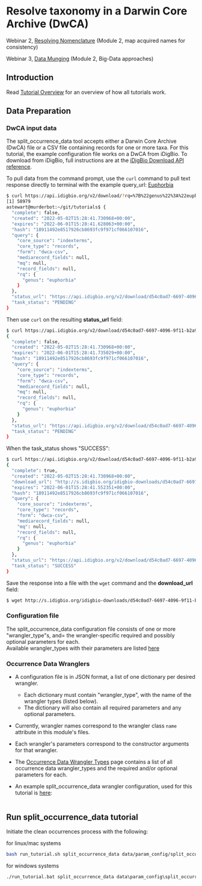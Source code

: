 # Resolve taxonomy in a Darwin Core Archive (DwCA)

Webinar 2, [Resolving Nomenclature](https://docs.google.com/document/d/1CqYkCUlY40p8NnqM-GtcLju70jrAG45FGejJ26sS3_U)
(Module 2, map acquired names for consistency)

Webinar 3, [Data Munging](https://docs.google.com/document/d/1CqYkCUlY40p8NnqM-GtcLju70jrAG45FGejJ26sS3_U/edit#heading=h.eax09dyp58l1) 
(Module 2, Big-Data approaches)

## Introduction

Read [Tutorial Overview](../tutorial/w1_overview.md) for an overview of how all tutorials work. 

## Data Preparation

### DwCA input data
The split_occurrence_data tool accepts either a Darwin Core Archive (DwCA) file or a CSV file containing records for 
one or more taxa.  For this tutorial, the example configuration file works on a DwCA from iDigBio.  To download from 
iDigBio, full instructions are at the 
[iDigBio Download API reference](https://www.idigbio.org/wiki/index.php/IDigBio_Download_API).

To pull data from the command prompt, use the `curl` command to pull text response directly to terminal with the 
example query_url:
[Euphorbia](https://api.idigbio.org/v2/download/?rq=%7B%22genus%22%3A%22euphorbia%22%7D&email=donotreply%40idigbio.org)
```zsh
$ curl https://api.idigbio.org/v2/download/?rq=%7B%22genus%22%3A%22euphorbia%22%7D&email=donotreply%40idigbio.org
[1] 58979
astewart@murderbot:~/git/tutorials$ {
  "complete": false, 
  "created": "2022-05-02T15:28:41.730968+00:00", 
  "expires": "2022-06-01T15:28:41.628063+00:00", 
  "hash": "18911492e8517926cb8693fc9f971cf066107016", 
  "query": {
    "core_source": "indexterms", 
    "core_type": "records", 
    "form": "dwca-csv", 
    "mediarecord_fields": null, 
    "mq": null, 
    "record_fields": null, 
    "rq": {
      "genus": "euphorbia"
    }
  }, 
  "status_url": "https://api.idigbio.org/v2/download/d54c0ad7-6697-4096-9f11-b2a9a6041a38", 
  "task_status": "PENDING"
}
```

Then use `curl` on the resulting **status_url** field:
```zsh
$ curl https://api.idigbio.org/v2/download/d54c0ad7-6697-4096-9f11-b2a9a6041a38
{
  "complete": false, 
  "created": "2022-05-02T15:28:41.730968+00:00", 
  "expires": "2022-06-01T15:28:41.735029+00:00", 
  "hash": "18911492e8517926cb8693fc9f971cf066107016", 
  "query": {
    "core_source": "indexterms", 
    "core_type": "records", 
    "form": "dwca-csv", 
    "mediarecord_fields": null, 
    "mq": null, 
    "record_fields": null, 
    "rq": {
      "genus": "euphorbia"
    }
  }, 
  "status_url": "https://api.idigbio.org/v2/download/d54c0ad7-6697-4096-9f11-b2a9a6041a38", 
  "task_status": "PENDING"
}
```

When the task_status shows "SUCCESS": 
```zsh
$ curl https://api.idigbio.org/v2/download/d54c0ad7-6697-4096-9f11-b2a9a6041a38
{
  "complete": true, 
  "created": "2022-05-02T15:28:41.730968+00:00", 
  "download_url": "http://s.idigbio.org/idigbio-downloads/d54c0ad7-6697-4096-9f11-b2a9a6041a38.zip", 
  "expires": "2022-06-01T15:28:41.552351+00:00", 
  "hash": "18911492e8517926cb8693fc9f971cf066107016", 
  "query": {
    "core_source": "indexterms", 
    "core_type": "records", 
    "form": "dwca-csv", 
    "mediarecord_fields": null, 
    "mq": null, 
    "record_fields": null, 
    "rq": {
      "genus": "euphorbia"
    }
  }, 
  "status_url": "https://api.idigbio.org/v2/download/d54c0ad7-6697-4096-9f11-b2a9a6041a38", 
  "task_status": "SUCCESS"
}
```

Save the response into a file with the `wget` command and the **download_url** field:
```zsh
$ wget http://s.idigbio.org/idigbio-downloads/d54c0ad7-6697-4096-9f11-b2a9a6041a38.zip
```

### Configuration file

The split_occurrence_data configuration file consists of one or more "wrangler_type"s, 
and= the wrangler-specific required and possibly optional parameters for each.  
Available wrangler_types with their parameters are listed 
[here](occurrence_wrangler.md)

### Occurrence Data Wranglers

* A configuration file is in JSON format, a list of one dictionary per desired wrangler.
  * Each dictionary must contain "wrangler_type", with the name of the wrangler types (listed below).
  * The dictionary will also contain all required parameters and any optional parameters.

* Currently, wrangler names correspond to the wrangler class `name` attribute in this module's files.
* Each wrangler's parameters correspond to the constructor arguments for that wrangler.
* The [Occurrence Data Wrangler Types](occurrence_wrangler.md) page contains a list of all occurrence data 
  wrangler_types and the required and/or optional parameters for each.
* An example split_occurrence_data wrangler configuration, used for this tutorial is 
  [here](../../input/wrangler_conf_split_occurrence_data.json):

```json lines

```

## Run split_occurrence_data tutorial 

Initiate the clean occurrences process with the following:

for linux/mac systems

```zsh
bash run_tutorial.sh split_occurrence_data data/param_config/split_occurrence_data.json
```

for windows systems

```cmd
./run_tutorial.bat split_occurrence_data data\param_config\split_occurrence_data.json
```
